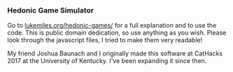 ### Hedonic Game Simulator

Go to
[lukemiles.org/hedonic-games/](http://lukemiles.org/hedonic-games/)
for a full explanation and to use the code.  This is public domain dedication,
so use anything as you wish. Please look through the javascript files, I tried
to make them very readable!

My friend Joshua Baunach and I originally made this software at CatHacks 2017
at the University of Kentucky. I've been expanding it since then.
